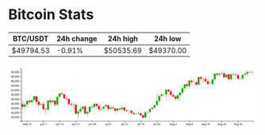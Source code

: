 # Bitcoin Stats

BTC/USDT|24h change|24h high|24h low|
|---|---|---|---|
|$49794.53|-0.91%|$50535.69|$49370.00|

<img src="./chart.svg">
